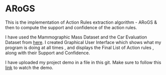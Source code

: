 # ARoGS
This is the implementation of Action Rules extraction algorithm - ARoGS &amp; then to compute the support and confidence of the action rules.

I have used the Mammographic Mass Dataset and the Car Evaluation Dataset from [here](http://mlearn.ics.uci.edu/MLSummary.html).
I created Graphical User Interface which shows what my program is doing at all times , and displays the Final List of Action rules , along with their Support and Confidence.

I have uploaded my project demo in a file in this git. Make sure to follow this [link](https://github.com/RahulReddy-Arva/ARoGS/blob/master/PPT%20and%20recordings/recording.webm) to watch the demo.
